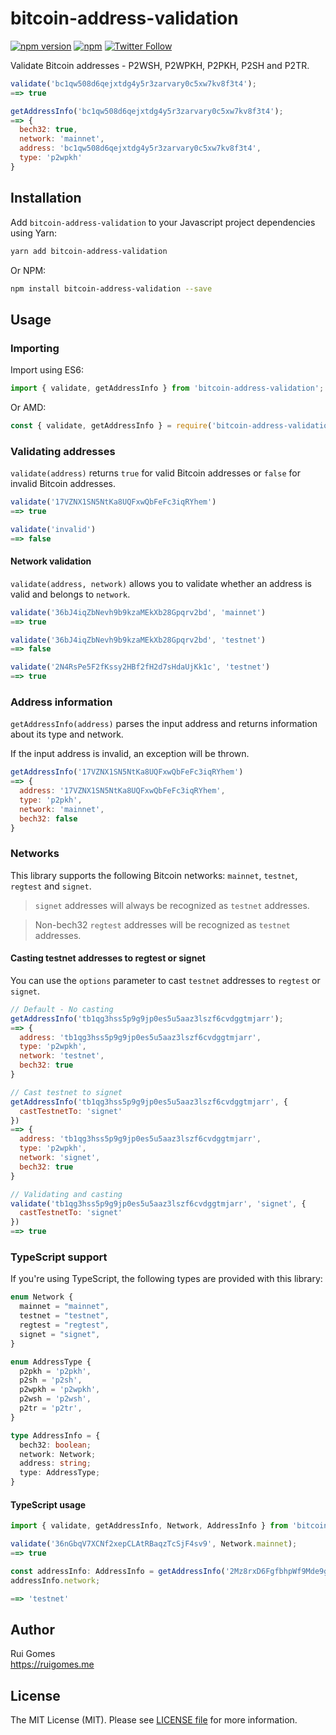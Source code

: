 # bitcoin-address-validation

[![npm version](https://badge.fury.io/js/bitcoin-address-validation.svg)](https://www.npmjs.com/package/bitcoin-address-validation)
[![npm](https://img.shields.io/npm/dt/bitcoin-address-validation.svg)](https://www.npmjs.com/package/bitcoin-address-validation)
[![Twitter Follow](https://img.shields.io/twitter/follow/8bitgomes.svg?style=social)](https://twitter.com/8bitgomes)

Validate Bitcoin addresses - P2WSH, P2WPKH, P2PKH, P2SH and P2TR.

```js
validate('bc1qw508d6qejxtdg4y5r3zarvary0c5xw7kv8f3t4');
==> true

getAddressInfo('bc1qw508d6qejxtdg4y5r3zarvary0c5xw7kv8f3t4');
==> { 
  bech32: true,
  network: 'mainnet',
  address: 'bc1qw508d6qejxtdg4y5r3zarvary0c5xw7kv8f3t4',
  type: 'p2wpkh'
}
```

## Installation
Add `bitcoin-address-validation` to your Javascript project dependencies using Yarn:
```bash
yarn add bitcoin-address-validation
```
Or NPM:
```bash
npm install bitcoin-address-validation --save
```

## Usage

### Importing
Import using ES6:

```js
import { validate, getAddressInfo } from 'bitcoin-address-validation';
```

Or AMD:

```js
const { validate, getAddressInfo } = require('bitcoin-address-validation');
```

### Validating addresses

`validate(address)` returns `true` for valid Bitcoin addresses or `false` for invalid Bitcoin addresses.

```js
validate('17VZNX1SN5NtKa8UQFxwQbFeFc3iqRYhem')
==> true

validate('invalid')
==> false
```

#### Network validation

`validate(address, network)` allows you to validate whether an address is valid and belongs to `network`.

```js
validate('36bJ4iqZbNevh9b9kzaMEkXb28Gpqrv2bd', 'mainnet')
==> true

validate('36bJ4iqZbNevh9b9kzaMEkXb28Gpqrv2bd', 'testnet')
==> false

validate('2N4RsPe5F2fKssy2HBf2fH2d7sHdaUjKk1c', 'testnet')
==> true
```

### Address information

`getAddressInfo(address)` parses the input address and returns information about its type and network.

If the input address is invalid, an exception will be thrown.

```js
getAddressInfo('17VZNX1SN5NtKa8UQFxwQbFeFc3iqRYhem')
==> {
  address: '17VZNX1SN5NtKa8UQFxwQbFeFc3iqRYhem',
  type: 'p2pkh',
  network: 'mainnet',
  bech32: false
}
```

### Networks

This library supports the following Bitcoin networks: `mainnet`, `testnet`, `regtest` and `signet`.

> `signet` addresses will always be recognized as `testnet` addresses.

> Non-bech32 `regtest` addresses will be recognized as `testnet` addresses.


#### Casting testnet addresses to regtest or signet


You can use the `options` parameter to cast `testnet` addresses to `regtest` or `signet`.

```js
// Default - No casting
getAddressInfo('tb1qg3hss5p9g9jp0es5u5aaz3lszf6cvdggtmjarr');
==> {
  address: 'tb1qg3hss5p9g9jp0es5u5aaz3lszf6cvdggtmjarr',
  type: 'p2wpkh',
  network: 'testnet',
  bech32: true
}

// Cast testnet to signet
getAddressInfo('tb1qg3hss5p9g9jp0es5u5aaz3lszf6cvdggtmjarr', {
  castTestnetTo: 'signet'
})
==> {
  address: 'tb1qg3hss5p9g9jp0es5u5aaz3lszf6cvdggtmjarr',
  type: 'p2wpkh',
  network: 'signet',
  bech32: true
}

// Validating and casting
validate('tb1qg3hss5p9g9jp0es5u5aaz3lszf6cvdggtmjarr', 'signet', {
  castTestnetTo: 'signet'
})
==> true
```


### TypeScript support

If you're using TypeScript, the following types are provided with this library:

```ts
enum Network {
  mainnet = "mainnet",
  testnet = "testnet",
  regtest = "regtest",
  signet = "signet",
}

enum AddressType {
  p2pkh = 'p2pkh',
  p2sh = 'p2sh',
  p2wpkh = 'p2wpkh',
  p2wsh = 'p2wsh',
  p2tr = 'p2tr',
}

type AddressInfo = {
  bech32: boolean;
  network: Network;
  address: string;
  type: AddressType;
}
```

#### TypeScript usage

```ts
import { validate, getAddressInfo, Network, AddressInfo } from 'bitcoin-address-validation';

validate('36nGbqV7XCNf2xepCLAtRBaqzTcSjF4sv9', Network.mainnet);
==> true

const addressInfo: AddressInfo = getAddressInfo('2Mz8rxD6FgfbhpWf9Mde9gy6w8ZKE8cnesp');
addressInfo.network;

==> 'testnet'
```

## Author

Rui Gomes  
https://ruigomes.me  

## License

The MIT License (MIT). Please see [LICENSE file](https://github.com/ruigomeseu/bitcoin-address-validation/blob/master/LICENSE.md) for more information.
